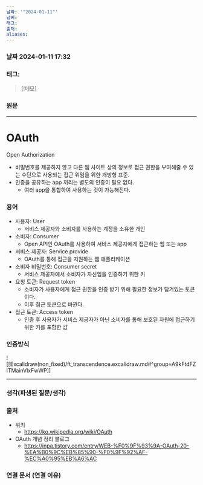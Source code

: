 ```yaml
---
날짜: '"2024-01-11"'
넘버: 
태그: 
출처: 
aliases:
---
```

### 날짜  2024-01-11 17:32

### 태그:

>[!메모]
>

### 원문
---
# OAuth
Open Authorization
- 비밀번호를 제공하지 않고 다른 웹 사이트 상의 정보로 접근 권한을 부여해줄 수 있는 수단으로 사용되는 접근 위임을 위한 개방형 표준.
- 인증을 공유하는 app 끼리는 별도의 인증이 필요 없다.
	- 여러 app을 통합하여 사용하는 것이 가능해진다.
### 용어
- 사용자: User
	- 서비스 제공자와 소비자를 사용하는 계정을 소유한 개인
- 소비자: Consumer
	- Open API인 OAuth를 사용하여 서비스 제공자에게 접근하는 웹 또는 app
- 서비스 제공자: Service provide
	- OAuth를 통해 접근을 지원하는 웹 애플리케이션
- 소비자 비밀번호: Consumer secret
	- 서비스 제공자에서 소비자가 자신임을 인증하기 위한 키
- 요청 토큰: Request token
	- 소비자가 사용자에게 접근 권한을 인증 받기 위해 필요한 정보가 담겨있는 토큰이다. 
	- 이후 접근 토큰으로 바뀐다.
- 접근 토큰: Access token
	- 인증 후 사용자가 서비스 제공자가 아닌 소비자를 통해 보호된 자원에 접근하기 위한 키를 포함한 값
### 인증방식

![[Excalidraw(non_fixed)/ft_transcendence.excalidraw.md#^group=A9kFtdFZITMainVlxFwWP]]

---
### 생각(파생된 질문/생각)

### 출처
- 위키
	- https://ko.wikipedia.org/wiki/OAuth
- OAuth 개념 정리 블로그
	- https://inpa.tistory.com/entry/WEB-%F0%9F%93%9A-OAuth-20-%EA%B0%9C%EB%85%90-%F0%9F%92%AF-%EC%A0%95%EB%A6%AC

### 연결 문서 (연결 이유)
